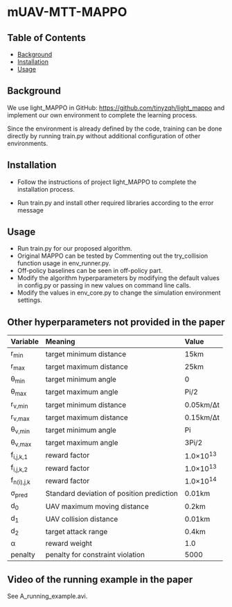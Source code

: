 <script type="text/javascript" src="http://cdn.mathjax.org/mathjax/latest/MathJax.js?config=default"></script>

# mUAV-MTT-MAPPO
## Table of Contents

- [Background](#Background)
- [Installation](#Installation)
- [Usage](#Usage)

## Background
We use light_MAPPO in GitHub: https://github.com/tinyzqh/light_mappo and implement our own environment to complete the learning process. 

Since the environment is already defined by the code, training can be done directly by running train.py without additional configuration of other environments.

## Installation

- Follow the instructions of project light_MAPPO to complete the installation process. 

- Run train.py and install other required libraries according to the error message

## Usage

- Run train.py for our proposed algorithm. 
- Original MAPPO can be tested by Commenting out the try_collision function usage in env_runner.py. 
- Off-policy baselines can be seen in off-policy part.
- Modify the algorithm hyperparameters by modifying the default values in config.py or passing in new values on command line calls.
- Modify the values in env_core.py to change the simulation environment settings.

## Other hyperparameters not provided in the paper
Variable | Meaning | Value
--- | :--- |:---
r<sub>min</sub> | target minimum distance | 15km
r<sub>max</sub> | target maximum distance | 25km
θ<sub>min</sub> | target minimum angle| 0
θ<sub>max</sub> | target maximum angle | Pi/2
r<sub>v,min</sub> | target minimum distance | 0.05km/Δt
r<sub>v,max</sub> | target maximum distance | 0.15km/Δt
θ<sub>v,min</sub> | target minimum angle| Pi
θ<sub>v,max</sub> | target maximum angle | 3Pi/2
f<sub>i,j,k,1</sub> | reward factor | 1.0×10<sup>13</sup>
f<sub>i,j,k,2</sub> | reward factor | 1.0×10<sup>13</sup>
f<sub>n(i),j,k</sub> | reward factor | 1.0×10<sup>14</sup>
σ<sub>pred</sub> | Standard deviation of position prediction | 0.01km
d<sub>0</sub> | UAV maximum moving distance | 0.2km
d<sub>1</sub> | UAV collision distance| 0.01km
d<sub>2</sub> | target attack range | 0.4km
α| reward weight | 1.0
penalty | penalty for constraint violation | 5000

## Video of the running example in the paper

See A_running_example.avi.
